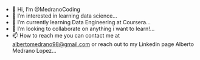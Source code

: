 - 👋 Hi, I’m @MedranoCoding
- 👀 I’m interested in learning data science...
- 🌱 I’m currently learning Data Engineering at Coursera...
- 💞️ I’m looking to collaborate on anything i want to learn!...
- 📫 How to reach me you can contact me at albertomedrano98@gmail.com or reach out to my Linkedin page Alberto Medrano Lopez...

<!---
MedranoCoding/MedranoCoding is a ✨ special ✨ repository because its `README.md` (this file) appears on your GitHub profile.
You can click the Preview link to take a look at your changes.
--->
